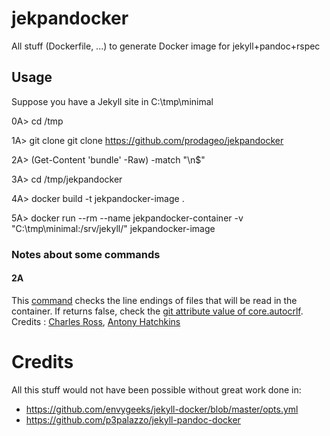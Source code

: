 # jekpandocker
All stuff (Dockerfile, ...) to generate Docker image for jekyll+pandoc+rspec

## Usage
Suppose you have a Jekyll site in C:\tmp\minimal

0A> cd /tmp

1A> git clone git clone https://github.com/prodageo/jekpandocker

2A> (Get-Content 'bundle' -Raw) -match "\n$"

3A> cd /tmp/jekpandocker

4A> docker build -t jekpandocker-image .

5A> docker run --rm --name jekpandocker-container -v "C:\tmp\minimal\:/srv/jekyll/" jekpandocker-image

### Notes about some commands
#### 2A
This [command](https://stackoverflow.com/a/54335814/12824964) checks the line endings of files that will be read in the container. If returns false, check the [git attribute value of core.autocrlf](https://stackoverflow.com/a/20653073/12824964).
Credits : [Charles Ross](https://stackoverflow.com/users/1337544/charles-ross), [Antony Hatchkins](https://stackoverflow.com/users/237105/antony-hatchkins)

# Credits
All this stuff would not have been possible without great work done in:
- https://github.com/envygeeks/jekyll-docker/blob/master/opts.yml
- https://github.com/p3palazzo/jekyll-pandoc-docker

